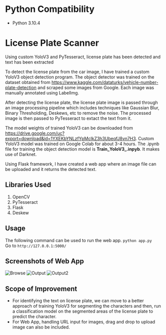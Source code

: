 # Python Compatibility 
* Python 3.10.4
# License Plate Scanner
Using custom YoloV3 and PyTesseract, license plate has been detected and text has been extracted

To detect the license plate from the car image, I have trained a custom YoloV3 object detection program. The object detector was trained on the dataset obtained from https://www.kaggle.com/dataturks/vehicle-number-plate-detection and scraped some images from Google. Each image was manually annotated using LabelImg.

After detecting the license plate, the license plate image is passed through an image processing pipeline which includes techniques like Gaussian Blur, Binary Thresholding, Deskews, etc to remove the noise. The processed image is then passed to PyTesseract to extact the text from it.

The model weights of trained YoloV3 can be downloaded from https://drive.google.com/uc?export=download&id=1YXEKbYNLzfYpMcIkZ3h3UbeqfJ8vn7H3. Custom YoloV3 model was trained on Google Colab for about 3-4 hours. The .ipynb file for training the object detection model is **Train_YoloV3_.inpyb**. It makes use of Darknet.

Using Flask framework, I have created a web app where an image file can be uploaded and it returns the detected text.

## Libraries Used
1. OpenCV
2. PyTesseract
3. Flask
4. Deskew

## Usage
The following command can be used to run the web app.
```python app.py```<br>
Go to ```http://127.0.0.1:5000/```

## Screenshots of Web App
![Browse](https://i.ibb.co/zns645w/browse.jpg)
![Output](https://i.ibb.co/gjT1vzM/output.jpg)
![Output2](https://i.ibb.co/DpYkQmx/output2.jpg)

## Scope of Improvement
- For identifying the text on license plate, we can move to a better approach of training YoloV3 for segmenting the characters and then, run a classification model on the segmented areas of the license plate to predict the character.
- For Web App, handling URL input for images, drag and drop to upload image can also be included.
